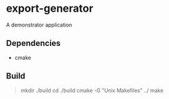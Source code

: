 # export-generator #

A demonstrator application

## Dependencies ##

- cmake


## Build ##

> mkdir ./build
> cd ./build
> cmake -G "Unix Makefiles"  ../
> make


